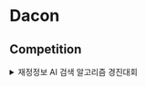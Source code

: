 # Dacon

## Competition

<details>
<summary>재정정보 AI 검색 알고리즘 경진대회</summary>

- 대회 정보 : https://dacon.io/competitions/official/236295/overview/description
- Leaderboard
    - private : 24/359 (6.67%)
    - public : 21/359 (5.84%)

</details>